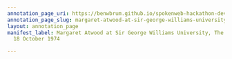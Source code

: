 ```yaml
---
annotation_page_uri: https://benwbrum.github.io/spokenweb-hackathon-development/annotations/margaret-atwood-at-sir-george-williams-university-the-poetry-series-18-october-1974-canvas-1-audience-member-2.json
annotation_page_slug: margaret-atwood-at-sir-george-williams-university-the-poetry-series-18-october-1974-canvas-1-audience-member-2
layout: annotation_page
manifest_label: Margaret Atwood at Sir George Williams University, The Poetry Series,
  18 October 1974

---
```

